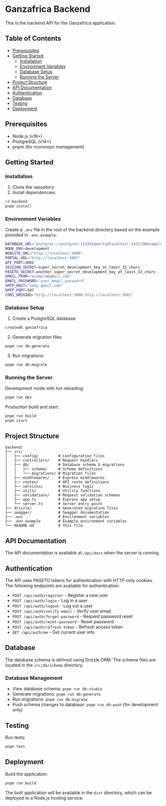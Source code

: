# Ganzafrica Backend

This is the backend API for the Ganzafrica application.

## Table of Contents

- [Prerequisites](#prerequisites)
- [Getting Started](#getting-started)
  - [Installation](#installation)
  - [Environment Variables](#environment-variables)
  - [Database Setup](#database-setup)
  - [Running the Server](#running-the-server)
- [Project Structure](#project-structure)
- [API Documentation](#api-documentation)
- [Authentication](#authentication)
- [Database](#database)
- [Testing](#testing)
- [Deployment](#deployment)

## Prerequisites

- Node.js (v16+)
- PostgreSQL (v14+)
- pnpm (for monorepo management)

## Getting Started

### Installation

1. Clone the repository
2. Install dependencies:

```bash
cd backend
pnpm install
```

### Environment Variables

Create a `.env` file in the root of the backend directory based on the example provided in `.env.example`:

```bash
DATABASE_URL="postgres://postgres:123456qwerty@localhost:5432/DBexample"
NODE_ENV=development
WEBSITE_URL="http://localhost:3000"
PORTAL_URL="http://localhost:3001"
API_PORT=3002
SESSION_SECRET=super_secret_development_key_at_least_32_chars
PASETO_SECRET=another_super_secret_development_key_at_least_32_chars
EMAIL_FROM="example@gmail.com"
EMAIL_PASSWORD="your_email_password"
SMTP_HOST="smtp.gmail.com"
SMTP_PORT=587
CORS_ORIGINS="http://localhost:3000,http://localhost:3001"
```

### Database Setup

1. Create a PostgreSQL database:

```bash
createdb ganzafrica
```

2. Generate migration files:

```bash
pnpm run db:generate
```

3. Run migrations:

```bash
pnpm run db:migrate
```

### Running the Server

Development mode with hot reloading:

```bash
pnpm run dev
```

Production build and start:

```bash
pnpm run build
pnpm start
```

## Project Structure

```
backend/
├── src/
│   ├── config/         # Configuration files
│   ├── controllers/    # Request handlers
│   ├── db/             # Database schema & migrations
│   │   ├── schema/     # Schema definitions
│   │   └── migrations/ # Migration files
│   ├── middlewares/    # Express middlewares
│   ├── routes/         # API route definitions
│   ├── services/       # Business logic
│   ├── utils/          # Utility functions
│   ├── validations/    # Request validation schemas
│   ├── app.ts          # Express app setup
│   └── server.ts       # Server entry point
├── drizzle/            # Generated migration files
├── swagger/            # Swagger documentation
├── .env                # Environment variables
├── .env.example        # Example environment variables
└── README.md           # This file
```

## API Documentation

The API documentation is available at `/api/docs` when the server is running.

## Authentication

The API uses PASETO tokens for authentication with HTTP-only cookies. The following endpoints are available for authentication:

- `POST /api/auth/register` - Register a new user
- `POST /api/auth/login` - Log in a user
- `POST /api/auth/logout` - Log out a user
- `POST /api/auth/verify-email` - Verify user email
- `POST /api/auth/forgot-password` - Request password reset
- `POST /api/auth/reset-password` - Reset password
- `POST /api/auth/refresh-token` - Refresh access token
- `GET /api/auth/me` - Get current user info

## Database

The database schema is defined using Drizzle ORM. The schema files are located in the `src/db/schema` directory.

### Database Management

- View database schema: `pnpm run db:studio`
- Generate migrations: `pnpm run db:generate`
- Run migrations: `pnpm run db:migrate`
- Push schema changes to database: `pnpm run db:push` (for development only)

## Testing

Run tests:

```bash
pnpm test
```

## Deployment

Build the application:

```bash
pnpm run build
```

The built application will be available in the `dist` directory, which can be deployed to a Node.js hosting service.
